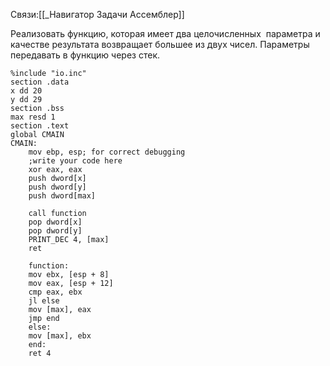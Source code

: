 Связи:[[_Навигатор Задачи Ассемблер]]

Реализовать функцию, которая имеет два целочисленных  параметра и качестве результата возвращает большее из двух чисел. Параметры передавать в функцию через стек.
```
%include "io.inc"
section .data
x dd 20
y dd 29
section .bss
max resd 1
section .text
global CMAIN
CMAIN:
    mov ebp, esp; for correct debugging
    ;write your code here
    xor eax, eax
    push dword[x]
    push dword[y]
    push dword[max]
    
    call function
    pop dword[x]
    pop dword[y]
    PRINT_DEC 4, [max]
    ret
    
    function:
    mov ebx, [esp + 8]
    mov eax, [esp + 12]
    cmp eax, ebx
    jl else
    mov [max], eax
    jmp end
    else:
    mov [max], ebx
    end:
    ret 4
```
